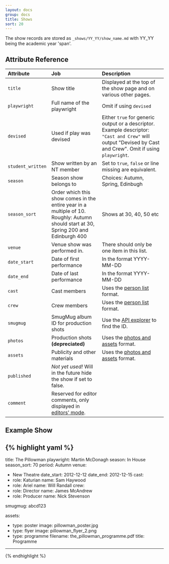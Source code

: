 ```yaml
---
layout: docs
group: docs
title: Shows
sort: 20
---
```


The show records are stored as `_shows/YY_YY/show_name.md` with YY_YY being the academic year 'span'.

## <i class="fa fa-tags"></i> Attribute Reference

| Attribute | Job | Description |
|:-|:-|:-|
| `title` | Show title | Displayed at the top of the show page and on various other pages. |
| `playwright` | Full name of the playwright | Omit if using `devised` |
| `devised` | Used if play was devised | Either `true` for generic output or a descriptor. Example descriptor: `"Cast and Crew"` will output "Devised by Cast and Crew". Omit if using `playwright`. |
| `student_written` | Show written by an NT member | Set to `true`, `false` or line missing are equivalent. |
| `season` | Season show belongs to | Choices: Autumn, Spring, Edinbugh |
| `season_sort` | Order which this show comes in the entire year in a multiple of 10.<br />Roughly: Autumn should start at 30, Spring 200 and Edinburgh 400 | Shows at 30, 40, 50 etc |
| `venue` | Venue show was performed in. | There should only be one item in this list. |
| `date_start` | Date of first performance | In the format YYYY-MM-DD |
| `date_end` | Date of last performance | In the format YYYY-MM-DD |
| `cast` | Cast members | Uses the [person list](/docs/person_list) format. |
| `crew` | Crew members | Uses the [person list](/docs/person_list) format. |
| `smugmug` | SmugMug album ID for production shots | Use the [API explorer](https://www.smugmug.com/api/v2/user/newtheatre!albums?count=5000) to find the ID. |
| `photos` | Production shots **(depreciated)** | Uses the [photos and assets](/docs/photos_and_assets) format. |
| `assets` | Publicity and other materials | Uses the [photos and assets](/docs/photos_and_assets) format. |
| `published` | *Not yet used!* Will in the future hide the show if set to false. |
| `comment` | Reserved for editor comments, only displayed in [editors' mode](/docs/#super-secret-editors-mode). |


## <i class="octicon octicon-code"></i> Example Show

{% highlight yaml %}
---
title: The Pillowman
playwright: Martin McDonagh
season: In House
season_sort: 70
period: Autumn
venue:
  - New Theatre
date_start: 2012-12-12
date_end: 2012-12-15
cast:
  - role: Katurian
    name: Sam Haywood
  - role: Ariel
    name: Will Randall
crew:
  - role: Director
    name: James McAndrew
  - role: Producer
    name: Nick Stevenson

smugmug: abcd123

assets:
  - type: poster
    image: pillowman_poster.jpg
  - type: flyer
    image: pillowman_flyer_2.png
  - type: programme
    filename: the_pillowman_programme.pdf
    title: Programme

---
{% endhighlight %}

